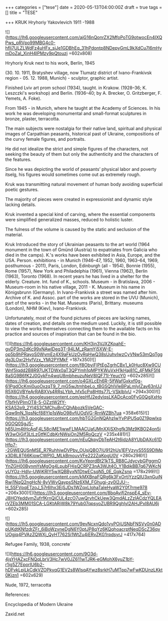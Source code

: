 +++
categories = ["tese"]
date = 2020-05-13T04:00:00Z
draft = true
tags = []
title = "TESE"

+++
KRUK Hryhoriy Yakovlevich 1911 -1988

![](https://lh6.googleusercontent.com/ajG16nQonrZX2MfoPoTG9otwocEn4IXQPws_pRVpo99MBG4c0-hfIi7ULZLWdFz4uHFx_siJe1GDBhEq_31hPdontp8NDepyGmL9kXdCu7l6mHymDoZaI_XinH4IPMzy9pQtouzj =602x808)

Hryhoriy Kruk next to his work, Berlin, 1945

(30. 10. 1911, Bratyshev village, now Tlumatz district of Ivano-Frankivsk region - 05. 12. 1988, Munich) - sculptor, graphic artist.

Finished Lviv art prom school (1934), taught. in Krakow. (1928–36; K. Leszczki's workshop) and Berlin. (1936–40; by A. Brecker, O. Gritzberger, F. Yemets, A. Foke).

From 1945 - in Munich, where he taught at the Academy of Sciences. In his work he was developing monumental and small-format sculptures in bronze, plaster, terracotta.

The main subjects were nostalgia for their native land, spiritual and physical images of Carpathian peasants, historical past of Ukraine, compositions of the curvy female figures, and portraits.

He did not idealize the strict and simple figures of the characters, not seeking the beauty of them but only the authenticity and the characters of the features.

Since he was depicting the world of peasants’ physical labor and poverty itselg, his figures would sometimes come out as extremely rough.

Kruk was transmitting natural movement of human body avoiding superficial poetic gestures.

The majority of pieces were created in expressionist and dynamic style lacking details.

Kruk invented a special kind of carving, where the essential components were simplified generalized masses, reduced to holistic luster.

The fulness of the volume is caused by the static and seclusion of the material.

Kruk Introduced the story of Ukrainian peasants to the art world (1964 monument in the town of Gmünd (Austria) to expatriates from Galicia who died in the camps). K.'s works have been exhibited in Asia, Europe, and the USA. Person. exhibitions - in Munich (1946–47, 1952, 1960, 1963–64, 1969, posthumous - 2011), Paris, London, Edinburgh (all - 1954), Bonnie (1955), Rome (1957), New York and Philadelphia (1961), Vienna (1962), Berlin (1963), Toronto (1968). In recent years he has lived in a shelter for the elderly. Creature. Int. fund of K., schools. Museum - in Bratislava, 2006 - Museum-room in his native village, 2011 - K. Museum in his name in Königsbrunn (Germany). In Ivano-Frankivsk a street was named after him. Archive of K. and Assoc. part of the works are stored in the UVU (Munich), part of the works - in the Nat. Museums (Paris), Brittany. museums (London), NHM (Kiev), Ivano-Frankivsk.

Unfortunately, most of the found pictures of pieces are lacking names, dates of creation, and details on the medium used. Luckily, it is still possible to view the works themselves connecting them to the available facts on his practice and sources of inspiration that can be found in the bio.

![](https://lh6.googleusercontent.com/KH3in3VJXZKpahE-gvDP3m2dKc99xNAwlDeq3T-94LM_zRamYj5XW-E-op5b9hPRayoS0WymEz4X9aFkUzOvRqHwQ38sUuhvIwzCyVNw53mQqTggdg3LOxr2HvfVzx_YMj2PYMkF =187x350)![](https://lh3.googleusercontent.com/f8ObyiFlPtEgZgrhCBx1_k0Huc8Xw9CUWnf5lqdd2B8R97IJKTDWx0aT3QPYmh1qMPYKWuVxH1kHaj81C_4FMkF5f48aSG9B6fK2J0GykFn4wqU8mbheuzuNeV8IQF71I-YeucY0 =602x285)![](https://lh6.googleusercontent.com/o4GXLcEh6R-5lfWafGxkxf0g-61PgdOcKmi0uoOxzqT9_7_mG5wJtmhbeLo_tBGSQhIVleBPaLmlyIZav63nUJR5X6GVBYeArRABXVs4RRsLYbh_hfx5cPq8Htts77L-VSkIblvU =294x300)![](https://lh4.googleusercontent.com/epHfJ2edylqsLKADcAcq0FyG0QgXxHof7bfHVPImOT8-5-OZztW2fY-KSAS2p9_2YI4S3CMChuBnCQhAbozk5VeGAC-Gqw9nN_1IqsNcf88YIp1sWpO98vfjUOdVG-RrnWZBh7ua =358x615)![](https://lh3.googleusercontent.com/hbTG2GnNQAhzIwYvPiPU5q0Z19pwlxq0GOQ0SgJ5-h65Um4tHcAqF4L58cjME1jwwFLMAACUafJMnXXjSXhgfk3Mz9KBO24on5iW3wOiGjf3LtLzGtfKCdbKrNWsiOn2M5RoQczV =235x481)![](https://lh3.googleusercontent.com/nEuQkpyDbTeAH2t6idzA8YUbDAXc61DHfp7--2GWEQUSnMSE_R7RuhhjwDVPbv_OUsjQBO7iU912hUs1EFVzvyS55S9DlMpx3D8L8T66KiowCWPIG_MLkBmouvVFe222ZqKpgU0V =280x298)![](https://lh6.googleusercontent.com/KvYeqrdBt21kTS_RB8CJdycybGPggmOYnZGH00BynmYsMgOg4LpubFHisQCRPZ3nA3WJt4O_Y1BdikBB7q67WKcNvUYOz-Hdlv-UWjKRIY5wXQBByxN1DtwECsqN5_0E_GqkZsnp =178x299)![](https://lh5.googleusercontent.com/kMXBnaFQRg6k3FxOrtiYzzQIU3xnGujNRwj1NqQ2ngHcN-8yVWvQaypsSNz6XM_FGhugj-zy0I2JU--H_5SFVpqETzoJ_57r6lhx3EjSJDs1WZqxLIohaTaIeHyaW2Y0f7rme978 =206x300)![](https://lh3.googleusercontent.com/8boAvifj2nspE4_sEv-J8HOYeddvmZufrfKrnQiCUL4zcO7uwQrvhCkUew3QmdALzZzIACdzYQLEArVZEb3MM01SCA-LGKtARjW8k79Yub07qpsyoZUBR9Qghlyl2AHJPxI8AU6j =602x285)

![](https://lh5.googleusercontent.com/9evNcxnQdo1vyPOjUSNbFNSVy0n0ADpUKdtKNfzdrZFr_6iBoWzvneDgN6Y0ptJP8qYz6KQqhoacrptNeqDScZ36qyUOgjq4PVAzZQWXj_QyHT762Si1WtZu4iERvZKG1rpdsyrJ =417x764)

Refugee Family, 1938, concrete\`

![](https://lh6.googleusercontent.com/9O3d-4jsYHAZxcFNQqLbrV3Hc7wV0JZ611wTJRK-eGMohX6yuZ1bY-r1ig5Z7EporIU6b2-hDFvkLpiLkCdkVZOPkyqG1EV2s8WIsqAYwz8srkH7uMTpp7wFwKDUnzLKkt0Kjzn1 =602x629)

Nude, 1972, terracotta

References:

Encyclopedia of Modern Ukraine

Zaxid.net